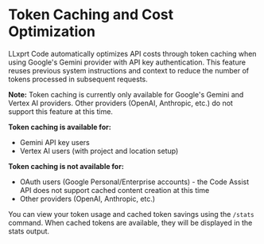 # Token Caching and Cost Optimization

LLxprt Code automatically optimizes API costs through token caching when using Google's Gemini provider with API key authentication. This feature reuses previous system instructions and context to reduce the number of tokens processed in subsequent requests.

**Note:** Token caching is currently only available for Google's Gemini and Vertex AI providers. Other providers (OpenAI, Anthropic, etc.) do not support this feature at this time.

**Token caching is available for:**

- Gemini API key users
- Vertex AI users (with project and location setup)

**Token caching is not available for:**

- OAuth users (Google Personal/Enterprise accounts) - the Code Assist API does not support cached content creation at this time
- Other providers (OpenAI, Anthropic, etc.)

You can view your token usage and cached token savings using the `/stats` command. When cached tokens are available, they will be displayed in the stats output.
